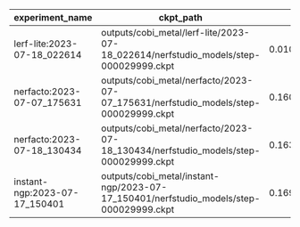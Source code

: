 | experiment_name               | ckpt_path                                                                              | fps                  | fps_std               | lpips               | lpips_std            | psnr               | psnr_std           | ssim               | ssim_std             | num_rays_per_sec | num_rays_per_sec_std |
| ----------------------------- | -------------------------------------------------------------------------------------- | -------------------- | --------------------- | ------------------- | -------------------- | ------------------ | ------------------ | ------------------ | -------------------- | ---------------- | -------------------- |
| lerf-lite:2023-07-18_022614   | outputs/cobi_metal/lerf-lite/2023-07-18_022614/nerfstudio_models/step-000029999.ckpt   | 0.010668834671378136 | 8.592425001552328e-05 | 0.1954389214515686  | 0.031240256503224373 | 28.380817413330078 | 0.5361214280128479 | 0.9237713813781738 | 0.004420656710863113 | 5530.7236328125  | 44.54323959350586    |
| nerfacto:2023-07-07_175631    | outputs/cobi_metal/nerfacto/2023-07-07_175631/nerfstudio_models/step-000029999.ckpt    | 0.160868838429451    |                       | 0.18304507434368134 |                      | 28.52344512939453  |                    | 0.9265899062156677 |                      | 83394.40625      |                      |
| nerfacto:2023-07-18_130434    | outputs/cobi_metal/nerfacto/2023-07-18_130434/nerfstudio_models/step-000029999.ckpt    | 0.1631239950656891   | 0.007139638531953096  | 0.18666164577007294 | 0.025379372760653496 | 28.05245590209961  | 2.133716344833374  | 0.926744282245636  | 0.020334823057055473 | 84563.4765625    | 3701.188720703125    |
| instant-ngp:2023-07-17_150401 | outputs/cobi_metal/instant-ngp/2023-07-17_150401/nerfstudio_models/step-000029999.ckpt | 0.16986902058124542  | 0.023902302607893944  | 0.23006442189216614 | 0.028874389827251434 | 27.406766891479492 | 2.3165283203125    | 0.9260343909263611 | 0.012836698442697525 | 88060.09375      | 12390.953125         |